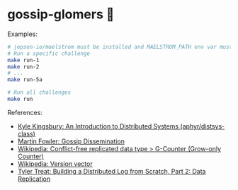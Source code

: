 # gossip-glomers 🙊

Examples:
```bash
# jepsen-io/maelstrom must be installed and MAELSTROM_PATH env var must be set to point to it
# Run a specific challenge
make run-1
make run-2
# ...
make run-5a

# Run all challenges
make run
```

References:
* [Kyle Kingsbury: An Introduction to Distributed Systems (aphyr/distsys-class)](https://github.com/aphyr/distsys-class)
* [Martin Fowler: Gossip Dissemination](https://martinfowler.com/articles/patterns-of-distributed-systems/gossip-dissemination.html)
* [Wikipedia: Conflict-free replicated data type > G-Counter (Grow-only Counter)](https://en.wikipedia.org/wiki/Conflict-free_replicated_data_type#G-Counter_(Grow-only_Counter))
* [Wikipedia: Version vector](https://en.wikipedia.org/wiki/Version_vector)
* [Tyler Treat: Building a Distributed Log from Scratch, Part 2: Data Replication](https://bravenewgeek.com/building-a-distributed-log-from-scratch-part-2-data-replication/)
